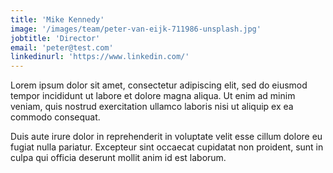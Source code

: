 ```yaml
---
title: 'Mike Kennedy'
image: '/images/team/peter-van-eijk-711986-unsplash.jpg'
jobtitle: 'Director'
email: 'peter@test.com'
linkedinurl: 'https://www.linkedin.com/'
---
```


Lorem ipsum dolor sit amet, consectetur adipiscing elit, sed do eiusmod tempor incididunt ut labore et dolore magna aliqua. Ut enim ad minim veniam, quis nostrud exercitation ullamco laboris nisi ut aliquip ex ea commodo consequat.

Duis aute irure dolor in reprehenderit in voluptate velit esse cillum dolore eu fugiat nulla pariatur. Excepteur sint occaecat cupidatat non proident, sunt in culpa qui officia deserunt mollit anim id est laborum.
